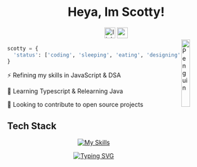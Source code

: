 <!-- <div align="center">
<img width="100%" height = "250px" src="https://cdn.pixabay.com/photo/2018/01/14/23/12/nature-3082832_1280.jpg" alt="cover" />
</div> -->

<div align="center"><h1> Heya, Im Scotty!</h1></div>

<div align="center">
 <a href="https://linkedin.com/in/scottadamr">
 <img src="https://img.shields.io/static/v1?message=LinkedIn&logo=linkedin&label=&color=88976d&logoColor=white&labelColor=&style=for-the-badge" height="25" alt="linkedin logo" /></a>
  <!-- <a href=""><img src="https://img.shields.io/badge/Portfolio-D2B48C?style=for-the-badge&logo=hotjar&logoColor=black" height="25" alt="codepen logo"  /></a> -->
<a href="https://www.codewars.com/users/Scotty-Cloud"><img src="https://img.shields.io/badge/Codewars-88976d?style=for-the-badge&logo=codewars&logoColor=black" height="25" alt="codepen logo"  /></a>
</div>
<!-- <img width="55%" align="right" alt="Github" src="https://raw.githubusercontent.com/rahulbanerjee26/githubProfileReadmeGenerator/47a1a7b035154ce002fffc42e803b6ca8acbc4f3/gifs/git-header.svg" BDA27E C9AD7F/> -->

<img align="right" src="https://raw.githubusercontent.com/Tarikul-Islam-Anik/Animated-Fluent-Emojis/master/Emojis/Animals/Penguin.png" alt="Penguin" width="20%" />


``` python
scotty = {
  'status': ['coding', 'sleeping', 'eating', 'designing', 'making people laugh']
}
```

⚡️ Refining my skills in JavaScript & DSA

🌱 Learning Typescript & Relearning Java

🦙 Looking to contribute to open source projects


## Tech Stack <!-- <img src = "" width =  height = > -->

<div align="center">

[![My Skills](https://skillicons.dev/icons?i=js,react,nodejs,mongodb,express,py,django,postgresql,css,html,vscode,vercel,git,github)](https://skillicons.dev) 

[![Typing SVG](https://readme-typing-svg.herokuapp.com?font=Supermercado+One&color=%2384AAAD&lines=Stay+Cozy)](https://git.io/typing-svg)